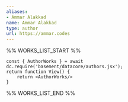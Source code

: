 ```yaml
---
aliases:
- Ammar Alakkad
name: Ammar Alakkad
type: author
url: https://ammar.codes
---
```



%% WORKS_LIST_START %%

```datacorejsx
const { AuthorWorks } = await dc.require('basement/datacore/authors.jsx');
return function View() {
    return <AuthorWorks/>
}
```
%% WORKS_LIST_END %%